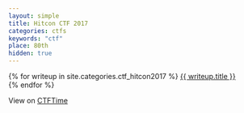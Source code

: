 ```yaml
---
layout: simple
title: Hitcon CTF 2017
categories: ctfs
keywords: "ctf"
place: 80th
hidden: true
---
```


<div class="writeups">
    {% for writeup in site.categories.ctf_hitcon2017 %}
    <a href="{{ writeup.url }}" title="{{ writeup.description }}">
        {{ writeup.title }} <br>
    </a>
    {% endfor %}
</div>

View on [CTFTime](https://ctftime.org/event/485)
